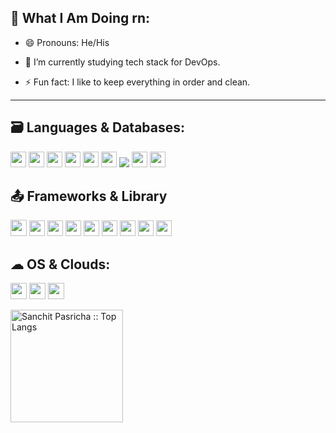 <!-- <div><img src="https://raw.githubusercontent.com/sanchitpasricha/sanchitpasricha/main/Screenshot%20(88).png"></div> -->

<!-- <div><img src="https://raw.githubusercontent.com/sanchitpasricha/sanchitpasricha/main/Dark%20KJI%20Technologies%20Animated%20Web%20Banner.gif"></div> -->


<!-- <div><img src="https://raw.githubusercontent.com/sanchitpasricha/sanchitpasricha/main/Dark%20KJI%20Technologies%20Animated%20Web%20Banner%20(1).gif"></div>-->


<!--<h1>Hi there, people !<img height="30px" src="https://media4.giphy.com/media/JoPURpweVqjVP7jl8N/giphy.gif?cid=ecf05e471lsbkf1hwalt1kwm5cryn2r6kiik89b5sz464ozz&rid=giphy.gif"></h1> -->

<!--
Exploring Tech with some caffeine !!
I am crazy about coding and am a Tech Enthusiast who is always ready to discuss ideas and things about technology. Learning new things daily and revising the previous things to be better at them. I worked on cloud computing on Qwiklabs platform. Taking courses scalling daily and thats only i am doing now a days :)
-->

<!-- ## ⚡ Languages/Tech:-->

##  👀 What I Am Doing rn:

<p>
	
- 😄 Pronouns: He/His
	
<!-- -🔭 I’m currently revisiting previously acquired skills. -->

- 🌱 I’m currently studying tech stack for DevOps.

<!-- -🤔 I’m looking to start a new project to work on. -->

- ⚡ Fun fact: I like to keep everything in order and clean.
</p>

<hr>

## 🗃 Languages & Databases:

<!-- <p>		 -->
<!-- <img src = "https://cdn.iconscout.com/icon/free/png-512/c-programming-569564.png" width="31">
<img src = "https://user-images.githubusercontent.com/42747200/46140125-da084900-c26d-11e8-8ea7-c45ae6306309.png" width="25"> -->
<!-- <img src = "https://images.vexels.com/media/users/3/166401/isolated/preview/b82aa7ac3f736dd78570dd3fa3fa9e24-java-programming-language-icon-by-vexels.png" width="27"> -->
<!-- <img src = "https://cdn.iconscout.com/icon/free/png-256/html5-40-1175193.png" width = "25">
<img src = "https://cdn4.iconfinder.com/data/icons/social-media-logos-6/512/121-css3-512.png" width = "25"> -->
<!-- <img src = "https://cdn.iconscout.com/icon/free/png-256/bootstrap-226077.png" width = "25">  -->
<!-- <img src = "https://miro.medium.com/max/1000/1*ilC2Aqp5sZd1wi0CopD1Hw.png" width = "25">
<img src = "https://cdn-images-1.medium.com/max/1200/1*knHF_qpxdtS8h0Z8EeqowA.png" width="25">
<img src = "https://cdn3.iconfinder.com/data/icons/logos-and-brands-adobe/512/267_Python-512.png" width = "25"> -->
<!-- <img src = "https://cdn3.iconfinder.com/data/icons/social-media-2169/24/social_media_social_media_logo_git-512.png" width = "25">
<img src="https://cdn1.iconfinder.com/data/icons/flat-rounded-icons/48/ico-26-512.png" width="25"> -->
<!-- <img src = "https://i2.wp.com/blogs.perficient.com/files/2015/09/Azure-SQL-Database.png?fit=512%2C512&ssl=1" width = "25"> -->
<!-- <img src = "https://upload.wikimedia.org/wikipedia/commons/thumb/3/35/Tux.svg/1200px-Tux.svg.png" width="26">
<img src = "https://upload.wikimedia.org/wikipedia/commons/thumb/2/29/Postgresql_elephant.svg/1200px-Postgresql_elephant.svg.png" width="25">	
<img src = "https://www.pinclipart.com/picdir/big/9-92644_database-clipart-raw-data-azure-sql-server-png.png" width="25">	
<img src = "https://www.docker.com/wp-content/uploads/2022/03/Moby-logo.png" width="32"> -->
<!-- <img src = "https://cdn.pixabay.com/photo/2015/11/27/12/48/premiere-1065489_1280.jpg" width="26">
<img src = "https://cdn.worldvectorlogo.com/logos/adobe-illustrator-cc.svg" width="27">	 -->
	
<!-- </p> -->

<p>
<img src="https://img.shields.io/badge/c-%2300599C.svg?style=for-the-badge&logo=c&logoColor=white" height="25"/>	
<img src="https://img.shields.io/badge/c++-%2300599C.svg?style=for-the-badge&logo=c%2B%2B&logoColor=white" height="25"/>
<img src="https://img.shields.io/badge/html5-%23E34F26.svg?style=for-the-badge&logo=html5&logoColor=white" height="25"/>
<img src="https://img.shields.io/badge/css3-%231572B6.svg?style=for-the-badge&logo=css3&logoColor=white" height="25"/>

<img src="https://img.shields.io/badge/dart-%230175C2.svg?style=for-the-badge&logo=dart&logoColor=white" height="25"/>
<img src="https://img.shields.io/badge/python-3670A0?style=for-the-badge&logo=python&logoColor=yellow" height="25"/>
<img src="https://img.shields.io/badge/JavaScript-323330?style=for-the-badge&logo=javascript&logoColor=F7DF1E"/>


<img src="https://img.shields.io/badge/postgres-%23316192.svg?style=for-the-badge&logo=postgresql&logoColor=white" height="25"/>
<img src="https://img.shields.io/badge/mysql-%2300f.svg?style=for-the-badge&logo=mysql&logoColor=white" height="25"/>

														  	
</p>

## 📤 Frameworks & Library
<p>
<img src="https://img.shields.io/badge/bootstrap-%23563D7C.svg?style=for-the-badge&logo=bootstrap&logoColor=white" height="26"/>
<img src="https://img.shields.io/badge/docker-%230db7ed.svg?style=for-the-badge&logo=docker&logoColor=white" height="25"/>
<img src="https://img.shields.io/badge/Express.js-000000?style=for-the-badge&logo=express&logoColor=white" height="25"/>
<img src="https://img.shields.io/badge/jQuery-0769AD?style=for-the-badge&logo=jquery&logoColor=white" height="25"/>
<img src="https://img.shields.io/badge/Node.js-339933?style=for-the-badge&logo=nodedotjs&logoColor=white" height="25"/>
<img src="https://img.shields.io/badge/npm-CB3837?style=for-the-badge&logo=npm&logoColor=white" height="25"/>	
<img src="https://img.shields.io/badge/Postman-FF6C37?style=for-the-badge&logo=Postman&logoColor=white" height="25"/>
<img src="https://img.shields.io/badge/shell_script-%23121011.svg?style=for-the-badge&logo=gnu-bash&logoColor=yellow" height="25"/>
<img src="https://img.shields.io/badge/Flutter-%2302569B.svg?style=for-the-badge&logo=Flutter&logoColor=white" height="25"/>	
</p>

## ☁ OS & Clouds:
<p>
<img src="https://img.shields.io/badge/AWS-%23FF9900.svg?style=for-the-badge&logo=amazon-aws&logoColor=white" height="26"/>
<img src="https://img.shields.io/badge/Linux-FCC624?style=for-the-badge&logo=linux&logoColor=black" height="26"/>
<img src="https://img.shields.io/badge/git-%23F05033.svg?style=for-the-badge&logo=git&logoColor=white" height="26"/>
</p>

<!--
 - C
 - C++
 - Java
 - Python 
 - HTML5 
 - CSS3
 - Bootstrap
 - JavaScript
 - Jquery
 - Databases: MySQL   
 - Cloud Computing
-->

<!-- 
##  💬 Where to find me:
 <a href="https://www.linkedin.com/in/sanchit-pasricha/"><img src="https://img.shields.io/badge/Sanchit Pasricha-%230077B5.svg?&style=for-the-badge&logo=linkedin&logoColor=white" ></a> 
 <a href="https://twitter.com/Sanchit_2908"><img src="https://img.shields.io/badge/Sanchit Pasricha-%230077B5.svg?&style=for-the-badge&logo=Twitter&logoColor=white" ></a> 
 <a href="mailto:sanchit0229@gmail.com"><img src="https://img.shields.io/badge/sanchit0229@gmail.com-%23D14836.svg?&style=for-the-badge&logo=gmail&logoColor=white"></a>
 <a  href="https://www.instagram.com/p.sanchit_pvt.exe/"><img src="https://img.shields.io/badge/@p.sanchit_pvt.exe-%23E4405F.svg?&style=for-the-badge&logo=instagram&logoColor=white"></a>
-->
			
<!-- ### Profile Views :<br> -->
 
<!-- <img src="https://profile-counter.glitch.me/sanchitpasricha/count.svg" /> -->

<!-- <img  align='center' src='https://github-readme-stats.vercel.app/api/top-langs/?username=sanchitPasricha&layout=compact&theme=merko'> 

<!-- <img align='center' src='https://github-readme-stats.vercel.app/api?username=sanchitPasricha&show_icons=true&theme=merko' alt="Sanchit's used languages">  -->   

 <img height="180em" src="https://github-readme-stats.vercel.app/api/top-langs/?username=sanchitpasricha&langs_count=8&theme=tokyonight&layout=compact&hide_border=true" alt="Sanchit Pasricha :: Top Langs" /> 



